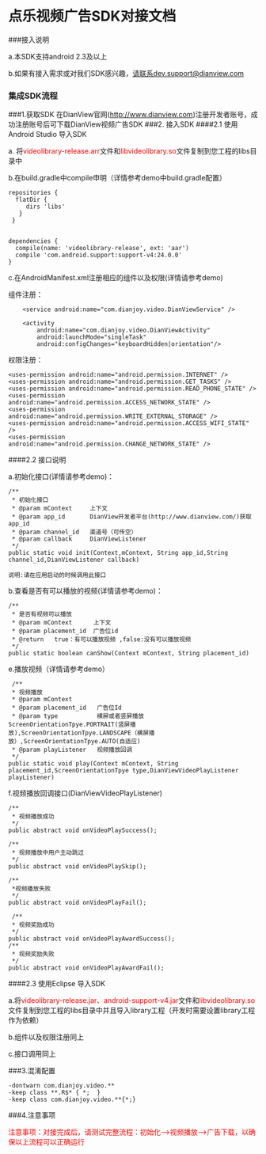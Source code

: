 # 点乐视频广告SDK对接文档

###接入说明

a.本SDK支持android 2.3及以上

b.如果有接入需求或对我们SDK感兴趣，请联系dev.support@dianview.com

### 集成SDK流程

###1.获取SDK
在DianView官网(http://www.dianview.com)注册开发者账号，成功注册账号后可下载DianView视频广告SDK
###2. 接入SDK
####2.1 使用Android Studio 导入SDK


a. 将<font color=red>videolibrary-release.arr</font>文件和<font color=red>libvideolibrary.so</font>文件复制到您工程的libs目录中

b.在build.gradle中compile申明（详情参考demo中build.gradle配置）
   
    repositories {
      flatDir {
         dirs 'libs'
       }
     }


    dependencies {
      compile(name: 'videolibrary-release', ext: 'aar')
      compile 'com.android.support:support-v4:24.0.0'
    }

c.在AndroidManifest.xml注册相应的组件以及权限(详情请参考demo)
  
  组件注册：

        <service android:name="com.dianjoy.video.DianViewService" />
        
        <activity
            android:name="com.dianjoy.video.DianViewActivity"
            android:launchMode="singleTask"
            android:configChanges="keyboardHidden|orientation"/>

  权限注册：

    <uses-permission android:name="android.permission.INTERNET" />
    <uses-permission android:name="android.permission.GET_TASKS" />
    <uses-permission android:name="android.permission.READ_PHONE_STATE" />
    <uses-permission android:name="android.permission.ACCESS_NETWORK_STATE" />
    <uses-permission android:name="android.permission.WRITE_EXTERNAL_STORAGE" />
    <uses-permission android:name="android.permission.ACCESS_WIFI_STATE" />
    <uses-permission android:name="android.permission.CHANGE_NETWORK_STATE" />

####2.2 接口说明

 a.初始化接口(详情请参考demo)：
   
    /**
     * 初始化接口
     * @param mContext     上下文
     * @param app_id       DianView开发者平台(http://www.dianview.com/)获取app_id
     * @param channel_id   渠道号（可传空）
     * @param callback     DianViewListener
     */
    public static void init(Context,mContext, String app_id,String channel_id,DianViewListener callback)

    说明:请在应用启动的时候调用此接口



b.查看是否有可以播放的视频(详情请参考demo)：
   
    /**
     * 是否有视频可以播放
     * @param mContext      上下文
     * @param placement_id  广告位id
     * @return   true：有可以播放视频 ,false:没有可以播放视频
     */
    public static boolean canShow(Context mContext, String placement_id)

e.播放视频（详情请参考demo）
   
     /**
     * 视频播放
     * @param mContext
     * @param placement_id   广告位Id
     * @param type           横屏或者竖屏播放   ScreenOrientationTpye.PORTRAIT(竖屏播放),ScreenOrientationTpye.LANDSCAPE（横屏播放）,ScreenOrientationTpye.AUTO(自适应)
     * @param playListener   视频播放回调
     */
    public static void play(Context mContext, String placement_id,ScreenOrientationTpye type,DianViewVideoPlayListener playListener)


f.视频播放回调接口(DianViewVideoPlayListener)
    
    /**
     * 视频播放成功
     */
    public abstract void onVideoPlaySuccess();

    /**
     * 视频播放中用户主动跳过
     */
    public abstract void onVideoPlaySkip();

    /**
     *视频播放失败
     */
    public abstract void onVideoPlayFail();

     /**
     * 视频奖励成功
     */
    public abstract void onVideoPlayAwardSuccess();
    /**
     * 视频奖励失败
     */
    public abstract void onVideoPlayAwardFail();


####2.3 使用Eclipse 导入SDK

a.将<font color=red>videolibrary-release.jar、android-support-v4.jar</font>文件和<font color=red>libvideolibrary.so</font>文件复制到您工程的libs目录中并且导入library工程（开发时需要设置library工程作为依赖）

b.组件以及权限注册同上

c.接口调用同上

###3.混淆配置
  
    -dontwarn com.dianjoy.video.**
    -keep class **.R$* { *;  }
    -keep class com.dianjoy.video.**{*;} 

###4.注意事项
 
<font color=red>注意事项：对接完成后，请测试完整流程：初始化-->视频播放-->广告下载，以确保以上流程可以正确运行</font>



  


